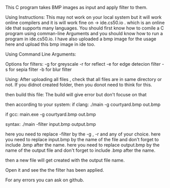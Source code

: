This C program takes BMP images as input and apply filter to them.

Using Instructions:
This may not work on your local system but it will work online compilers and it is will work fine on -> ide.cs50.io . which is an online ide that supports many languages. You should first know how to comile a C program using comman-line Arguments and you should know how to run a program in ide.cs50.io. I have also uploaded a bmp image for the usage here and upload this bmp image in ide too. 

Using Command Line Arguments:

Options for filters:
-g for greyscale
-r for reflect
-e for edge detecion filter
-s for sepia filter
-b for blur filter

Using:
After uploading all files , check that all files are in same directory or not.
If you didnot created folder, then you donot need to think for this.

then build this file:
The build will give error but don't focuse on that

then according to your system:
if clang:
./main -g courtyard.bmp out.bmp

if gcc:
main.exe -g courtyard.bmp out.bmp

syntax:
./main -filter input.bmp output.bmp

here you need to replace -filter by the -g , -r and any of your choice.
here you need to replace input.bmp by the name of the file and don't forget to include .bmp after the name.
here you need to replace output.bmp by the name of the output file and don't forget to include .bmp after the name.

then a new file will get created with the output file name. 

Open it and see the the filter has been applied.

For any errors you can ask on github.


 
